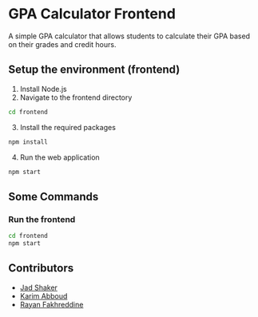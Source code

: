 # GPA Calculator Frontend

A simple GPA calculator that allows students to calculate their GPA based on their grades and credit hours.

## Setup the environment (frontend)

1. Install Node.js
2. Navigate to the frontend directory

```bash
cd frontend
```

3. Install the required packages

```bash
npm install
```

4. Run the web application

```bash
npm start
```

## Some Commands

### Run the frontend

```bash
cd frontend
npm start
```

## Contributors

- [Jad Shaker](https://github.com/jadshaker)
- [Karim Abboud](https://github.com/Kaa75)
- [Rayan Fakhreddine](https://github.com/Rayan28461)
